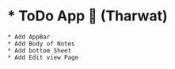 # \* ToDo App 📱 (Tharwat)

    * Add AppBar
    * Add Body of Notes
    * Add bottom Sheet
    * Add Edit view Page
